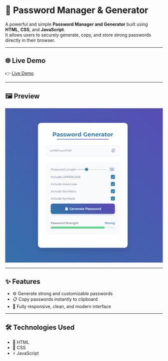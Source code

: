 # 🔐 Password Manager & Generator

A powerful and simple **Password Manager and Generator** built using **HTML**, **CSS**, and **JavaScript**.  
It allows users to securely generate, copy, and store strong passwords directly in their browser.

---

## 🌐 Live Demo

👉 [Live Demo](https://pass-man-password-generator.netlify.app/)

---

## 🖼️ Preview

![Password Manager Preview](/Image/preview.png)

---

## ✨ Features

- ⚙️ Generate strong and customizable passwords
- 📋 Copy passwords instantly to clipboard
- 📱 Fully responsive, clean, and modern interface

---

## 🛠️ Technologies Used

- 🧱 HTML
- 🎨 CSS
- ⚡ JavaScript
